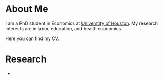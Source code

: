 # About Me
I am a PhD student in Economics at [Universtity of Houston](https://www.uh.edu/class/economics/). My research interests are in labor, education, and health economics.

Here you can find my <a href="/files/CV.pdf">CV</a>.

# Research

- 

<!--
[![Analytics](https://ga-beacon.appspot.com/UA-78646709-2/starter-academic/readme?pixel)](https://github.com/igrigorik/ga-beacon)
-->
